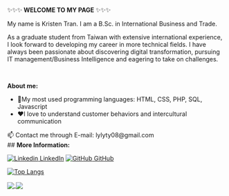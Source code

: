 ✨✨✨<strong> WELCOME TO MY PAGE</strong> ✨✨✨

<p> My name is Kristen Tran. I am a B.Sc. in International Business and Trade.

As a graduate student from Taiwan with extensive international experience, I look forward to developing my career in more technical fields. I have always been passionate about discovering digital transformation, pursuing IT management/Business Intelligence and eagering to take on challenges. </p> 
<br>

<strong>About me: </strong>
 <ul>
  <li>📘My most used programming languages: HTML, CSS, PHP, SQL, Javascript </li>
  <li>❤️I love to understand customer behaviors and intercultural communication</li>

  </ul>
📫 Contact me through E-mail: lylyty08@gmail.com

<br>
## <strong> More Information: </strong> 

[![Linkedin](https://i.stack.imgur.com/gVE0j.png) LinkedIn](https://www.linkedin.com/in/kristenchen149/) [![GitHub](https://i.stack.imgur.com/tskMh.png) GitHub](https://github.com/kristen149/) 

[![Top Langs](https://github-readme-stats.vercel.app/api/top-langs/?username=kristen149&langs_count=9)](https://github.com/kristen149/github-readme-stats)



<a href="https://github.com/kristen149/online_shopping_store">
  <!-- Change the `github-readme-stats.anuraghazra1.vercel.app` to `github-readme-stats.vercel.app`  -->
  <img align="center" src="https://github-readme-stats.anuraghazra1.vercel.app/api/pin/?username=kristen149&repo=online_shopping_store&theme=dark" />
</a>



<a href="https://github.com/kristen149/User-Login-Signup">
  <!-- Change the `github-readme-stats.anuraghazra1.vercel.app` to `github-readme-stats.vercel.app`  -->
  <img align="center" src="https://github-readme-stats.anuraghazra1.vercel.app/api/pin/?username=kristen149&repo=User-Login-Signup&theme=tokyonight" />
</a>
